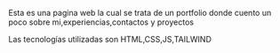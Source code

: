 Esta es una pagina web la cual se trata de un portfolio donde cuento un poco sobre mi,experiencias,contactos y proyectos

Las tecnologías utilizadas son HTML,CSS,JS,TAILWIND
